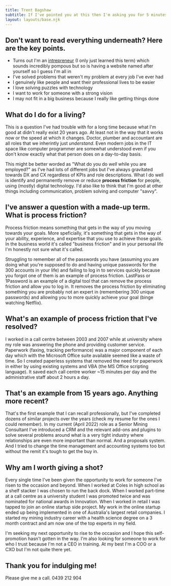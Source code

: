 ```yaml
---
title: Trent Bagshaw
subtitle: If I've pointed you at this then I'm asking you for 5 minutes of your life you'll never get back, so thank you! I'm a <a href="https://en.wikipedia.org/wiki/Digital_transformation">Digital Transformation</a> (DX) and <a href="https://en.wikipedia.org/wiki/Customer_experience">Customer Experience</a> (CX) professional who finds it hard to describe what I do and how I got here for a potential employer. I've only just spun this up (30th April 2022) because I haven't actively looked for a new role in fifteen years or so. Currently an unfinished work in progress based on a project scaffold by <a href="https://twitter.com/philhawksworth">Phil</a>, thanks Phil!
layout: layouts/base.njk
---
```

## Don't want to read everything underneath? Here are the key points.
- Turns out I'm an [intrepreneur](https://en.wikipedia.org/wiki/Intrapreneurship) (I only just learned this term) which sounds incredibly pompous but so is having a website named after yourself so I guess I'm all in
- I've solved problems that weren't my problem at every job I've ever had
- I genuinely like people and want their professional lives to be easier
- I love solving puzzles with technology
- I want to work for someone with a strong vision
- I may not fit in a big business because I really like getting things done

## What do I do for a living?
This is a question I've had trouble with for a long time because what I'm good at didn't really exist 20 years ago. At least not in the way that it works now or the speed at which it changes. Doctor, plumber and accountant are all roles that we inherintly just *understand*. Even modern jobs in the IT space like computer programmer are somewhat understood even if you don't know exactly what that person does on a day-to-day basis.

This might be better worded as "What do you do *well* while you are employed?" as I've had lots of different jobs but I've always gravitated towards DX and CX regardless of KPIs and role descriptions. What I do well is identify and permanently remove or reduce **process friction** for people, using (mostly) digital technology. I'd also like to think that I'm good at other things including communication, problem solving and computer "savvy".

## I've answer a question with a made-up term. What is process friction?
Process friction means something that gets in the way of you moving towards your goals. More speficially, it's something that gets in the way of your ability, experience, and expertise that you use to achieve those goals. In the business world it's called "business friction" and in your personal life I'm honestly not sure what it's called. 

Struggling to remember all of the passwords you have (assuming you are doing what you're supposed to do and having unique passwords for the 300 accounts in your life) and failing to log in to services quickly because you forgot one of them is an example of process friction. LastPass or 1Password is an example of a digital tool that can remove the process friction and allow you to log in. It removes the process friction by eliminating something you are probably not an expert in (remembering 300 unique passwords) and allowing you to more quickly achieve your goal (binge watching Netflix).

## What's an example of process friction that I've resolved?
I worked in a call centre between 2003 and 2007 while at university where my role was answering the phone and providing customer service. Paperwork (faxing, tracking performance) was a major component of each day which with the Microsoft Office suite available seemed like a waste of time. So I created paperless systems that removed the need for paperwork in either by using existing systems and VBA (the MS Office scripting language). It saved each call centre worker ~15 minutes per day and the administrative staff about 2 hours a day.

## That's an example from 15 years ago. Anything more recent?
That's the first example that I can recall professionally, but I've completed dozens of similar projects over the years (check my resume for the ones I could remember). In my current (April 2022) role as a Senior Mining Consultant I've introduced a CRM and the relevant add-ons and plugins to solve several problems around what is a very tight industry where relationships are even more important than normal. And a proposals system. And I tried to change the time management and accounting systems too but without the remit it's tough to get the buy in.

## Why am I worth giving a shot?
Every single time I've been given the opportunity to work for someone I've risen to the occasion and beyond. When I worked at Coles in high school as a shelf stacker I was chosen to run the back dock. When I worked part-time at a call centre as a university student I was promoted twice and was nominated for national awards in Innovation. When I worked in retail I was tapped to join an online startup side project. My work in the online startup ended up being implemented in one of Australia's largest retail companies. I started my mining industry career with a health science degree on a 3 month contract and am now one of the top experts in my field.

I'm seeking my next opportunity to rise to the occasion and I hope this self-promotion hasn't gotten in the way. I'm also looking for someone to work for who I trust because I'm not a CEO in training. At my best I'm a COO or a CXO but I'm not quite there yet. 

## Thank you for indulging me!
Please give me a call. 0439 212 904
